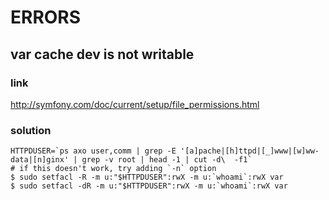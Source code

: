 # ERRORS
## var cache  dev is not writable
### link
http://symfony.com/doc/current/setup/file_permissions.html
### solution
```
HTTPDUSER=`ps axo user,comm | grep -E '[a]pache|[h]ttpd|[_]www|[w]ww-data|[n]ginx' | grep -v root | head -1 | cut -d\  -f1`
# if this doesn't work, try adding `-n` option
$ sudo setfacl -R -m u:"$HTTPDUSER":rwX -m u:`whoami`:rwX var
$ sudo setfacl -dR -m u:"$HTTPDUSER":rwX -m u:`whoami`:rwX var
```

